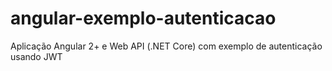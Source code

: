 # angular-exemplo-autenticacao
Aplicação Angular 2+ e Web API (.NET Core) com exemplo de autenticação usando JWT
